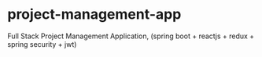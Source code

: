 # project-management-app
Full Stack Project Management Application, (spring boot + reactjs + redux + spring security + jwt)
